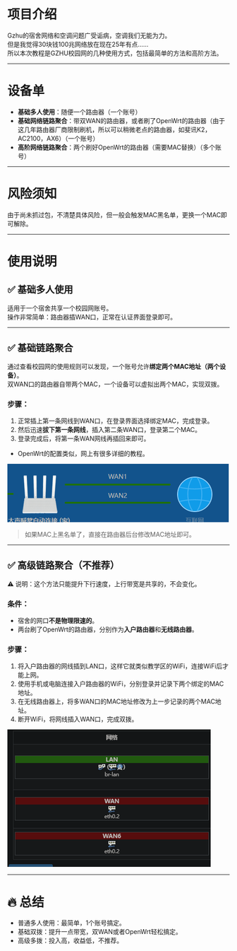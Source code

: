 # 项目介绍

Gzhu的宿舍网络和空调问题广受诟病，空调我们无能为力。  
但是我觉得30块钱100兆网络放在现在25年有点......  
所以本次教程是GZHU校园网的几种使用方式，包括最简单的方法和高阶方法。

---

# 设备单

- **基础多人使用**：随便一个路由器（一个账号）
- **基础网络链路聚合**：带双WAN的路由器，或者刷了OpenWrt的路由器（由于这几年路由器厂商限制刷机，所以可以稍微老点的路由器，如斐讯K2，AC2100，AX6）（一个账号）
- **高阶网络链路聚合**：两个刷好OpenWrt的路由器（需要MAC替换）（多个账号）

---

# 风险须知

由于尚未抓过包，不清楚具体风险，但一般会触发MAC黑名单，更换一个MAC即可解除。

---

# 使用说明

## ✅ 基础多人使用

适用于一个宿舍共享一个校园网账号。  
操作非常简单：路由器插WAN口，正常在认证界面登录即可。

---

## ✅ 基础链路聚合

通过查看校园网的使用规则可以发现，一个账号允许**绑定两个MAC地址（两个设备）**。  
双WAN口的路由器自带两个MAC，一个设备可以虚拟出两个MAC，实现双拨。

### 步骤：

1. 正常插上第一条网线到WAN口，在登录界面选择绑定MAC，完成登录。  
2. 然后迅速**拔下第一条网线**，插入第二条WAN口，登录第二个MAC。  
3. 登录完成后，将第一条WAN网线再插回来即可。

- OpenWrt的配置类似，网上有很多详细的教程。

![示意图1](image-1.png)

> 如果MAC上黑名单了，直接在路由器后台修改MAC地址即可。

---

## ✅ 高级链路聚合（不推荐）

⚠️ 说明：这个方法只能提升下行速度，上行带宽是共享的，不会变化。

### 条件：

- 宿舍的网口**不是物理限速的**。
- 两台刷了OpenWrt的路由器，分别作为**入户路由器**和**无线路由器**。

### 步骤：

1. 将入户路由器的网线插到LAN口，这样它就类似教学区的WiFi，连接WiFi后才能上网。  
2. 使用手机或电脑连接入户路由器的WiFi，分别登录并记录下两个绑定的MAC地址。  
3. 在无线路由器上，将多WAN口的MAC地址修改为上一步记录的两个MAC地址。  
4. 断开WiFi，将网线插入WAN口，完成双拨。

![示意图2](image-2.png)

---

# 🔥 总结

- 普通多人使用：最简单，1个账号搞定。  
- 基础双拨：提升一点带宽，双WAN或者OpenWrt轻松搞定。  
- 高级多拨：投入高，收益低，不推荐。

